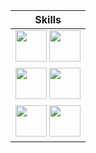 
| Skills |
| :---: |
|[<img src="https://upload.wikimedia.org/wikipedia/commons/f/f5/Typescript.svg" height="50px" width="50px" />][typescript] [<img src="https://fennel-lang.org/logo.svg" height="50px" width="50px" />][fennel]|
|[<img src="https://upload.wikimedia.org/wikipedia/commons/9/99/Unofficial_JavaScript_logo_2.svg" height="50px" width="50px" />][javascript] [<img src="https://48pedia.org/images/8/8e/Lua-logo.svg" height="50px" width="50px" />][lua]|
|[<img src="https://upload.wikimedia.org/wikipedia/commons/1/18/ISO_C%2B%2B_Logo.svg" height="50px" width="50px" />][cpp] [<img src="https://raw.githubusercontent.com/edubart/nelua-lang/master/docs/assets/img/nelua-logo.svg" height="50px" width="50px" />][nelua]|

[typescript]: https://typescriptlang.org
[fennel]: https://fennel-lang.org
[javascript]: https://developer.mozilla.org/en-US/docs/Web/JavaScript
[lua]: https://www.lua.org/
[cpp]: https://en.cppreference.com
[nelua]: https://nelua.io/

[c]: https://en.cppreference.com/w/c
[raku]: https://raku.org
[nim]: https://nim-lang.org
[php]: https://php.net
[janet]: https://www.janet-lang.org/
[haxe]: https://haxe.org
[webassembly]: https://webassembly.org/
[assemblyscript]: https://www.assemblyscript.org/
[rust]: https://rust-lang.org
[elisp]: https://www.gnu.org/software/emacs/manual/html_node/elisp/
[swift]: https://swift.org
[kotlin]: https://kotlinlang.org/
[clojure]: https://clojure.org/
[clojurescript]: https://clojurescript.org/
[godot]: https://godotengine.org
[construct]: https://construct.net
[python]: https://www.python.org/
[ruby]: https://www.ruby-lang.org/en/
[txr]: http://nongnu.org/txr
[lisp]: https://common-lisp.net/
[red]: http://red-lang.org
[racket]: https://racket-lang.org

